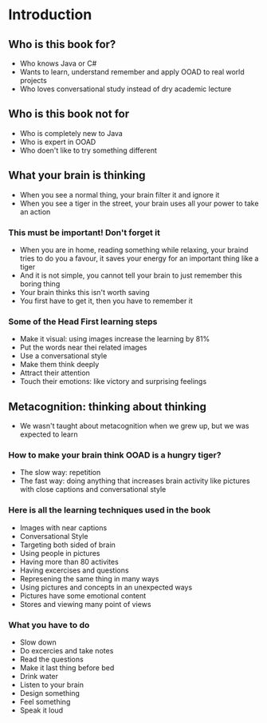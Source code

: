 # Introduction

## Who is this book for?

- Who knows Java or C#
- Wants to learn, understand remember and apply OOAD to real world projects
- Who loves conversational study instead of dry academic lecture

## Who is this book not for

- Who is completely new to Java
- Who is expert in OOAD
- Who doen't like to try something different

## What your brain is thinking

- When you see a normal thing, your brain filter it and ignore it
- When you see a tiger in the street, your brain uses all your power to take an action

### This must be important! Don't forget it

- When you are in home, reading something while relaxing, your braind tries to do you a favour, it saves your energy for an important thing like a tiger
- And it is not simple, you cannot tell your brain to just remember this boring thing
- Your brain thinks this isn't worth saving
- You first have to get it, then you have to remember it

### Some of the Head First learning steps

- Make it visual: using images increase the learning by 81%
- Put the words near thei related images
- Use a conversational style
- Make them think deeply
- Attract their attention
- Touch their emotions: like victory and surprising feelings

## Metacognition: thinking about thinking

- We wasn't taught about metacognition when we grew up, but we was expected to learn

### How to make your brain think OOAD is a hungry tiger?

- The slow way: repetition
- The fast way: doing anything that increases brain activity like pictures with close captions and conversational style

### Here is all the learning techniques used in the book

- Images with near captions
- Conversational Style
- Targeting both sided of brain
- Using people in pictures
- Having more than 80 activites
- Having excercises and questions
- Represening the same thing in many ways
- Using pictures and concepts in an unexpected ways
- Pictures have some emotional content
- Stores and viewing many point of views

### What you have to do

- Slow down
- Do excercies and take notes
- Read the questions
- Make it last thing before bed
- Drink water
- Listen to your brain
- Design something
- Feel something
- Speak it loud
